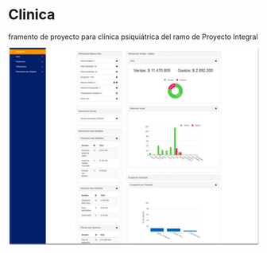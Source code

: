 # Clinica
framento de proyecto para clínica psiquiátrica del ramo de Proyecto Integral

![clinica](clinica.png)
